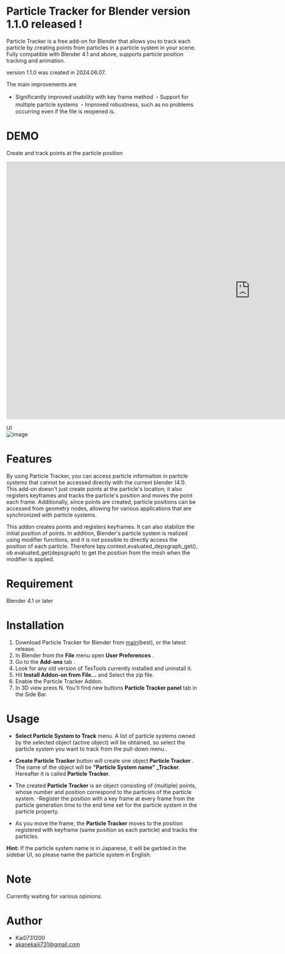 # Particle Tracker for Blender version 1.1.0 released !

Particle Tracker is a free add-on for Blender that allows you to track each particle by creating points from particles in a particle system in your scene. Fully compatible with Blender 4.1 and above, supports particle position tracking and animation.

version 1.1.0 was created in 2024.06.07.

The main improvements are
- Significantly improved usability with key frame method
・Support for multiple particle systems
・Improved robustness, such as no problems occurring even if the file is reopened
is.

# DEMO
Create and track points at the particle position  
<iframe width="1280" height="675" src="https://www.youtube.com/embed/1Alczc3hjzY" title="Blender add-on “Particle Tracker” demo1 | Blender" frameborder="0" allow="accelerometer; autoplay; clipboard-write; encrypted-media; gyroscope; picture-in-picture; web-share" referrerpolicy="strict-origin-when-cross-origin" allowfullscreen></iframe>

UI  
![image](https://github.com/Kai0731200/Particle-Tracker/assets/74250530/109bae0d-84c1-4a99-9ba5-030911e1a848)


# Features

By using Particle Tracker, you can access particle information in particle systems that cannot be accessed directly with the current blender (4.1).
This add-on doesn't just create points at the particle's location; it also registers keyframes and tracks the particle's position and moves the point each frame.
Additionally, since points are created, particle positions can be accessed from geometry nodes, allowing for various applications that are synchronized with particle systems.

This addon creates points and registers keyframes.
It can also stabilize the initial position of points.
In addition, Blender's particle system is realized using modifier functions, and it is not possible to directly access the position of each particle.
Therefore
bpy.context.evaluated_depsgraph_get(), ob.evaluated_get(depsgraph)
to get the position from the mesh when the modifier is applied.

# Requirement

Blender 4.1 or later

# Installation

1. Download Particle Tracker for Blender from [main](https://github.com/Kai0731200/Particle-Tracker/archive/refs/heads/main.zip)(best), or the latest release.
2. In Blender from the **File** menu open **User Preferences** .
3. Go to the **Add-ons** tab .
4. Look for any old version of TexTools currently installed and uninstall it.
5. Hit **Install Addon-on from File...** and Select the zip file.
6. Enable the Particle Tracker Addon.
7. In 3D view press N. You'll find new buttons **Particle Tracker panel** tab in the Side Bar.

# Usage
- **Select Particle System to Track** menu.
A list of particle systems owned by the selected object (active object) will be obtained, so select the particle system you want to track from the pull-down menu..

- **Create Particle Tracker** button will create one object **Particle Tracker** .
The name of the object will be **"Particle System name" _Tracker**. Hereafter it is called **Particle Tracker**.
- The created **Particle Tracker** is an object consisting of (multiple) points, whose number and position correspond to the particles of the particle system.
-Register the position with a key frame at every frame from the particle generation time to the end time set for the particle system in the particle property.
- As you move the frame, the **Particle Tracker** moves to the position registered with keyframe (same position as each particle) and tracks the particles.


**Hint:**
If the particle system name is in Japanese, it will be garbled in the sidebar UI, so please name the particle system in English.

# Note
Currently waiting for various opinions.


# Author
* Kai0731200
* akanekaiii731@gmail.com
